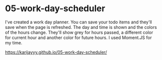 # 05-work-day-scheduler

I've created a work day planner. You can save your todo items and they'll save when the page is refreshed. The day and time is shown and the colors of the hours change. They'll show grey for hours passed, a different color for current hour and another color for future hours. I used Moment.JS for my time. 

https://karijayyy.github.io/05-work-day-scheduler/
